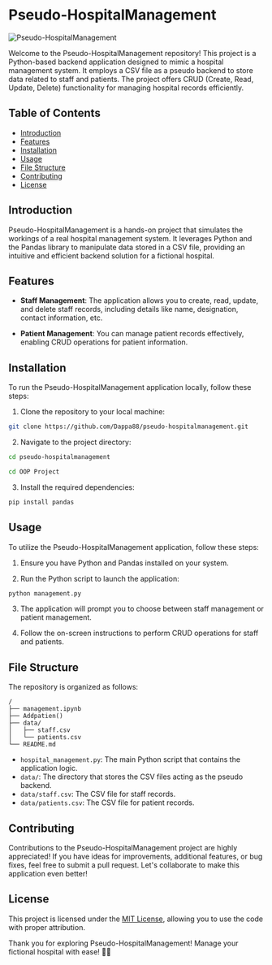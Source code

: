 # Pseudo-HospitalManagement

![Pseudo-HospitalManagement](https://th.bing.com/th/id/OIP.js_m--7-FZoWCNrtRA-kQwHaFj?pid=ImgDet&w=2048&h=1536&rs=1)

Welcome to the Pseudo-HospitalManagement repository! This project is a Python-based backend application designed to mimic a hospital management system. It employs a CSV file as a pseudo backend to store data related to staff and patients. The project offers CRUD (Create, Read, Update, Delete) functionality for managing hospital records efficiently.

## Table of Contents

- [Introduction](#introduction)
- [Features](#features)
- [Installation](#installation)
- [Usage](#usage)
- [File Structure](#file-structure)
- [Contributing](#contributing)
- [License](#license)

## Introduction

Pseudo-HospitalManagement is a hands-on project that simulates the workings of a real hospital management system. It leverages Python and the Pandas library to manipulate data stored in a CSV file, providing an intuitive and efficient backend solution for a fictional hospital.

## Features

- **Staff Management**: The application allows you to create, read, update, and delete staff records, including details like name, designation, contact information, etc.

- **Patient Management**: You can manage patient records effectively, enabling CRUD operations for patient information.

## Installation

To run the Pseudo-HospitalManagement application locally, follow these steps:

1. Clone the repository to your local machine:

```bash
git clone https://github.com/Dappa88/pseudo-hospitalmanagement.git
```

2. Navigate to the project directory:

```bash
cd pseudo-hospitalmanagement
```

```bash
cd OOP Project
```

3. Install the required dependencies:

```bash
pip install pandas
```

## Usage

To utilize the Pseudo-HospitalManagement application, follow these steps:

1. Ensure you have Python and Pandas installed on your system.

2. Run the Python script to launch the application:

```bash
python management.py
```

3. The application will prompt you to choose between staff management or patient management.

4. Follow the on-screen instructions to perform CRUD operations for staff and patients.

## File Structure

The repository is organized as follows:

```
/
├── management.ipynb
├── Addpatien()
├── data/
│   ├── staff.csv
│   └── patients.csv
└── README.md
```

- `hospital_management.py`: The main Python script that contains the application logic.
- `data/`: The directory that stores the CSV files acting as the pseudo backend.
- `data/staff.csv`: The CSV file for staff records.
- `data/patients.csv`: The CSV file for patient records.

## Contributing

Contributions to the Pseudo-HospitalManagement project are highly appreciated! If you have ideas for improvements, additional features, or bug fixes, feel free to submit a pull request. Let's collaborate to make this application even better!

## License

This project is licensed under the [MIT License](LICENSE), allowing you to use the code with proper attribution.

Thank you for exploring Pseudo-HospitalManagement! Manage your fictional hospital with ease! 🏥🚀
